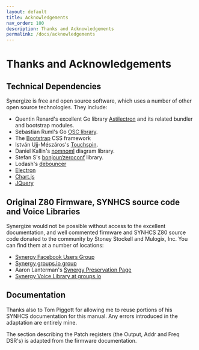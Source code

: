 ```yaml
---
layout: default
title: Acknowledgements
nav_order: 100
description: Thanks and Acknowledgements
permalink: /docs/acknowledgements
---
```


# Thanks and Acknowledgements

## Technical Dependencies

Synergize is free and open source software, which uses a number of other open source technologies. They include:

* Quentin Renard's excellent Go library [Astilectron](https://github.com/asticode/go-astilectron) and its related bundler and bootstrap modules.
* Sebastian Ruml's Go [OSC library](https://github.com/hypebeast/go-osc).
* The [Bootstrap](https://getbootstrap.com/) CSS framework
* István Ujj-Mészáros's [Touchspin](https://github.com/istvan-ujjmeszaros/bootstrap-touchspin).
* Daniel Kallin's  [nomnoml](https://github.com/skanaar/nomnoml) diagram library.
* Stefan S's [bonjour/zeroconf](https://github.com/grandcat/zeroconf) library.
* Lodash's [debouncer](https://lodash.com/)
* [Electron](https://electronjs.org)
* [Chart.js](https://www.chartjs.org)
* [JQuery](https://jquery.com/)

## Original Z80 Firmware, SYNHCS source code and Voice Libraries

Synergize would not be possible without access to the excellent
documentation, and well commented firmware and SYNHCS Z80 source code
donated to the community by Stoney Stockell and Mulogix, Inc. You can
find them at a number of locations:

* [Synergy Facebook Users Group](https://www.facebook.com/groups/synergysynth/)
* [Synergy groups.io group](https://groups.io/g/synergy-synth)
* Aaron Lanterman's [Synergy Preservation Page](https://lanterman.ece.gatech.edu/synergy/)
* [Synergy Voice Library at groups.io](https://groups.io/g/synergy-synth/files/SynergyVoiceLibrary.zip)

## Documentation

Thanks also to Tom Piggott for allowing me to reuse portions of his
SYNHCS documentation for this manual. Any errors introduced in the
adaptation are entirely mine.

The section describing the Patch registers (the Output, Addr and Freq
DSR's) is adapted from the firmware documentation. 
 
